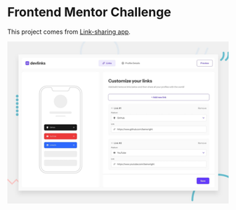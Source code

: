 # Frontend Mentor Challenge

This project comes from [Link-sharing app](https://www.frontendmentor.io/challenges/linksharing-app-Fbt7yweGsT).

![preview](/starter_files/screens/Desktop-preview.jpg "Link-sharing app")
